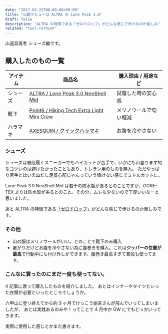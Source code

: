 ```yaml
---
date: "2017-03-23T00:00:00+09:00"
title: "山靴デビューは ALTRA の Lone Peak 3.0"
draft: false
description: "ALTRA の特徴である「ゼロドロップ」がどんな感じで歩けるのか楽しみ"
related: "tool-rethink"
---
```


<!--more-->

山道具再考 シューズ編です。

## 購入したのもの一覧

| アイテム | 商品名 | 購入理由 / 用途など |
| ------ | ------ | ------ |
| シューズ | [ALTRA / Lone Peak 3.0 NeoShell Mid](https://www.altrarunning.com/men/lone-peak-3-neoshell-mid) | 試履した時の安心感 |
| 靴下 | [Point6 / Hiking Tech Extra Light Mini Crew](http://point6.com/collections/men/products/hiking-tech-extra-light-mini) | メリノウールで匂い軽減 |
| ハラマキ | [AXESQUIN / クイックハラマキ](http://www.axesquin.co.jp/index-page_id=ax0158.html) | お腹を冷やさない |

### シューズ

シューズは普段履くスニーカーでもハイカットが苦手で、いかにも山登ります的なゴツいのは避けたかったこともあり、トレラン用のものを購入。
ただやっぱり苦手とはいえ山だし足首心配じゃんっていう情けない感じでミドルカットに。

Lone Peak 3.0 NeoShell Mid は若干の防水製があるとのことですが、GORE-TEX よりは防水製が劣るとのこと。その分、ムレも少ないので丁度いいなーと思いました。

あと ALTRA の特徴である[「ゼロドロップ」](http://altrazerodrop.jp/learntorun01.html)がどんな感じで歩けるのか楽しみです。

### その他

- 山の服はメリノウールがいい。とのことで靴下のみ購入
- 暑がりだけどお腹を冷やさない為に腹巻きを購入。これは**ジッパーの位置が最高**で行動中にも付け外しができます。腹巻き最高すぎて普段も使ってます。

### こんなに買ったのにまだ一度も使ってない。

4 記事に渡って購入したものを紹介しました。
あとはインナーやタイツといった衣類が必要といったところでしょうか。

六甲山に登リ終えてから約 3 ヶ月でけっこう諭吉さんが飛んでいってしまいましたが、
あとは実践あるのみや！ってことで 4 月中か GW にでもどっかいってきます。

実際に使用した感じとかまた書きます。
